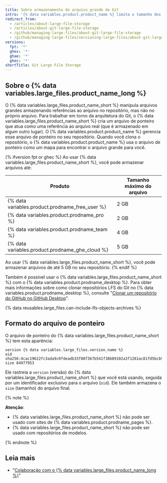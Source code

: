 ```yaml
---
title: Sobre armazenamento de arquivo grande do Git
intro: '{% data variables.product.product_name %} limita o tamanho dos arquivos permitidos nos repositórios. Para rastrear arquivos além desse limite, você pode usar {% data variables.large_files.product_name_long %}.'
redirect_from:
  - /articles/about-large-file-storage
  - /articles/about-git-large-file-storage
  - /github/managing-large-files/about-git-large-file-storage
  - /github/managing-large-files/versioning-large-files/about-git-large-file-storage
versions:
  fpt: '*'
  ghes: '*'
  ghae: '*'
  ghec: '*'
shortTitle: Git Large File Storage
---
```


## Sobre o {% data variables.large_files.product_name_long %}

O {% data variables.large_files.product_name_short %} manipula arquivos grandes armazenando referências ao arquivo no repositório, mas não no próprio arquivo. Para trabalhar em torno da arquitetura do Git, o {% data variables.large_files.product_name_short %} cria um arquivo de ponteiro que atua como uma referência ao arquivo real (que é armazenado em algum outro lugar). O {% data variables.product.product_name %} gerencia esse arquivo de ponteiro no seu repositório. Quando você clona o repositório, o {% data variables.product.product_name %} usa o arquivo de ponteiro como um mapa para encontrar o arquivo grande para você.

{% ifversion fpt or ghec %}
Ao usar {% data variables.large_files.product_name_short %}, você pode armazenar arquivos até:

| Produto                                           | Tamanho máximo do arquivo |
| ------------------------------------------------- | ------------------------- |
| {% data variables.product.prodname_free_user %} | 2 GB                      |
| {% data variables.product.prodname_pro %}         | 2 GB                      |
| {% data variables.product.prodname_team %}        | 4 GB                      |
| {% data variables.product.prodname_ghe_cloud %} | 5 GB |{% else %}
 Ao usar {% data variables.large_files.product_name_short %}, você pode armazenar arquivos de até 5 GB no seu repositório.
{% endif %}

Também é possível usar o {% data variables.large_files.product_name_short %} com o {% data variables.product.prodname_desktop %}. Para obter mais informações sobre como clonar repositórios LFS do Git no {% data variables.product.prodname_desktop %}, consulte "[Clonar um repositório do GitHub no GitHub Desktop](/desktop/guides/contributing-to-projects/cloning-a-repository-from-github-to-github-desktop)".

{% data reusables.large_files.can-include-lfs-objects-archives %}

## Formato do arquivo de ponteiro

O arquivo de ponteiro do {% data variables.large_files.product_name_short %} tem esta aparência:

```
version {% data variables.large_files.version_name %}
oid sha256:4cac19622fc3ada9c0fdeadb33f88f367b541f38b89102a3f1261ac81fd5bcb5
size 84977953
```

Ele rastreia a `version` (versão) do {% data variables.large_files.product_name_short %} que você está usando, seguida por um identificador exclusivo para o arquivo (`oid`). Ele também armazena o `size` (tamanho) do arquivo final.

{% note %}

**Atenção**:
- {% data variables.large_files.product_name_short %} não pode ser usado com sites de {% data variables.product.prodname_pages %}.
- {% data variables.large_files.product_name_short %} não pode ser usado com repositórios de modelos.

{% endnote %}

## Leia mais

- "[Colaboração com o {% data variables.large_files.product_name_long %}](/articles/collaboration-with-git-large-file-storage)"

